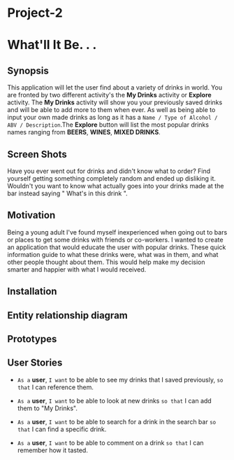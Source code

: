 # Project-2

# What'll It Be. . .
## Synopsis

This application will let the user find about a variety of drinks in world. You are fronted by two different activity's the **My Drinks** activity or **Explore** activity. The **My Drinks** activity will show you your previously saved drinks and will be able to add more to them when ever. As well as being able to input your own made drinks as long as it has a `Name / Type of Alcohol / ABV / Description`.The **Explore** button will list the most popular drinks names ranging from **BEERS**, **WINES**, **MIXED DRINKS**. 


## Screen Shots

Have you ever went out for drinks and didn't know what to order? Find yourself getting something completely random and ended up disliking it. Wouldn't you want to know what actually goes into your drinks made at the bar instead saying " What's in this drink ".


## Motivation
Being a young adult I've found myself inexperienced when going out to bars or places to get some drinks with friends or co-workers. I wanted to create an application that would educate the user with popular drinks. These quick information guide to what these drinks were, what was in them, and what other people thought about them. This would help make my decision smarter and happier with what I would received.


## Installation


## Entity relationship diagram 

## Prototypes

## User Stories

- `As a` **user**, `I want` to be able to see my drinks that I saved previously, `so that` I can reference them.

- `As a` **user**, `I want` to be able to look at new drinks  `so that` I can add them to "My Drinks".

- `As a` **user**, `I want` to be able to search for a drink in the search bar `so that` I can find a specific drink.

- `As a` **user**, `I want` to be able to comment on a drink `so that` I can remember how it tasted.


